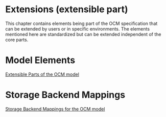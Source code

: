# Extensions (extensible part)

This chapter contains elements being part of the OCM specification that can be extended by users or in specific environments.
The elements mentioned here are standardized but can be extended independent of the core parts.

# Model Elements
[Extensible Parts of the OCM model](01-extensions.md)

# Storage Backend Mappings
[Storage Backend Mappings for the OCM model](03-extensions.md)

